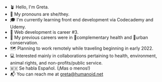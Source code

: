 * 🪴 Hello, I'm Greta. 
* 🌈 My pronouns are she/they.
* 🎓 I'm currently learning front end development via Codecademy and Udemy.
* 🐙 Web development is career #3.
* 💼 My previous careers were in 🧘complementary health and 🦋urban conservation.
* 🗺 Planning to work remotely while traveling beginning in early 2022.
* 💻 Interested mainly in collaborations pertaining to health, environment, animal rights, and non-profits/public service.
* 🇲🇽 Se habla Español. (¡Mas o menos!)
* 📬 You can reach me at greta@humanoid.net
